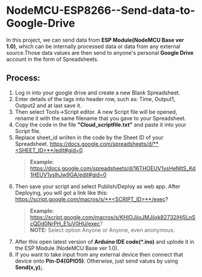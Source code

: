 # NodeMCU-ESP8266--Send-data-to-Google-Drive
In this project, we can send data from **ESP Module(NodeMCU Base ver 1.0)**, which can be internally processed data or data from any external source.Those data values are then send to anyone's personal **Google Drive** account in the form of Spreadsheets.

## Process:
1. Log in into your google drive and create a new Blank Spreadsheet.
2. Enter details of the tags into header row, such as: Time, Output1, Output2 and at last save it.
3. Then select Tools->Script editor. A new Script file will be opened, rename it with the same filename that you gave to your Spreadsheet. 
4. Copy the code in the file **"Cloud_scriptfile.txt"** and paste it into your Script file. 
5. Replace sheet_id wriiten in the code by the Sheet ID of your Spreadsheet.
    https://docs.google.com/spreadsheets/d/**<SHEET_ID>**/edit#gid=0
    >  **Example:** https://docs.google.com/spreadsheets/d/16THOEUV1ysHeNltS_Kd1HEUV1yslhJw9GA/edit#gid=0
6. Then save your script and select Publish/Deploy as web app. After Deploying, you will got a link like this: https://script.google.com/macros/s/**<SCRIPT_ID>**/exec?
    > **Example:** https://script.google.com/macros/s/KHIOJjioJMJijxk82732iHj5LnScQDd0NrPH_E1uV0HU/exec?  	    
    **NOTE:** Select option Anyone or Anyone, even anonymous.
7. After this open latest version of **Arduino IDE code(*.ino)** and uplode it in the ESP Module (NodeMCU Base ver 1.0).
8. If you want to take input from any external device then connect that device onto **Pin-D4(GPIO5)**. Otherwise, just send values by using **Send(x,y);**.
